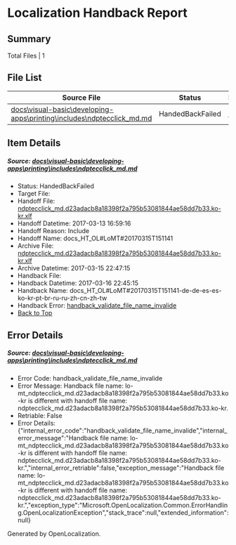 # <a name='report-top'></a> Localization Handback Report

## Summary
 Total Files | 1

## File List
 Source File | Status | Details 
 ----------- | ------ | ------- 
 [docs\visual-basic\developing-apps\printing\includes\ndptecclick_md.md](https://github.com/dotnet/docs/blob/a06bd2a17f1d6c7308fa6337c866c1ca2e7281c0/docs/visual-basic/developing-apps/printing/includes/ndptecclick_md.md) | HandedBackFailed | [Details](#0d7cdb4487464eccfebd09792c1cbb4d78acd56a3488)

## Item Details
##### <a name='0d7cdb4487464eccfebd09792c1cbb4d78acd56a3488'></a> Source: [docs\visual-basic\developing-apps\printing\includes\ndptecclick_md.md](https://github.com/dotnet/docs/blob/a06bd2a17f1d6c7308fa6337c866c1ca2e7281c0/docs/visual-basic/developing-apps/printing/includes/ndptecclick_md.md)
* Status: HandedBackFailed
* Target File: 
* Handoff File: [ndptecclick_md.d23adacb8a18398f2a795b53081844ae58dd7b33.ko-kr.xlf](https://github.com/dotnet/docs.handoff/blob/70314d78fe9fac8dc0b4fb6b2b4a50cd79108284/ol-handoff/dotnet/docs.ko-kr/master/vbcs_lo-mt/ndptecclick_md.d23adacb8a18398f2a795b53081844ae58dd7b33.ko-kr.xlf)
* Handoff Datetime: 2017-03-13 16:59:16
* Handoff Reason: Include
* Handoff Name: docs_HT_OL#LoMT#20170315T151141
* Archive File: [ndptecclick_md.d23adacb8a18398f2a795b53081844ae58dd7b33.ko-kr.xlf](https://github.com/dotnet/docs.handoff/blob/cc2bf821d7efbd1695b9828e3c18624049fba084/ol-archive/dotnet/docs.ko-kr/master/vbcs_lo-mt/ndptecclick_md.d23adacb8a18398f2a795b53081844ae58dd7b33.ko-kr.xlf)
* Archive Datetime: 2017-03-15 22:47:15
* Handback File: 
* Handback Datetime: 2017-03-16 22:45:15
* Handback Name: docs_HT_OL#LoMT#20170315T151141-de-de-es-es-ko-kr-pt-br-ru-ru-zh-cn-zh-tw
* Handback Error: [handback_validate_file_name_invalide](#0d7cdb4487464eccfebd09792c1cbb4d78acd56a3488handback_validate_file_name_invalide)
* [Back to Top](#report-top)


## Error Details
##### <a name='0d7cdb4487464eccfebd09792c1cbb4d78acd56a3488handback_validate_file_name_invalide'></a> Source: [docs\visual-basic\developing-apps\printing\includes\ndptecclick_md.md](#0d7cdb4487464eccfebd09792c1cbb4d78acd56a3488)
* Error Code: handback_validate_file_name_invalide
* Error Message: Handback file name: lo-mt_ndptecclick_md.d23adacb8a18398f2a795b53081844ae58dd7b33.ko-kr is different with handoff file name: ndptecclick_md.d23adacb8a18398f2a795b53081844ae58dd7b33.ko-kr.
* Retriable: False
* Error Details: {"internal_error_code":"handback_validate_file_name_invalide","internal_error_message":"Handback file name: lo-mt_ndptecclick_md.d23adacb8a18398f2a795b53081844ae58dd7b33.ko-kr is different with handoff file name: ndptecclick_md.d23adacb8a18398f2a795b53081844ae58dd7b33.ko-kr.","internal_error_retriable":false,"exception_message":"Handback file name: lo-mt_ndptecclick_md.d23adacb8a18398f2a795b53081844ae58dd7b33.ko-kr is different with handoff file name: ndptecclick_md.d23adacb8a18398f2a795b53081844ae58dd7b33.ko-kr.","exception_type":"Microsoft.OpenLocalization.Common.ErrorHandling.OpenLocalizationException","stack_trace":null,"extended_information":null}


Generated by OpenLocalization.
